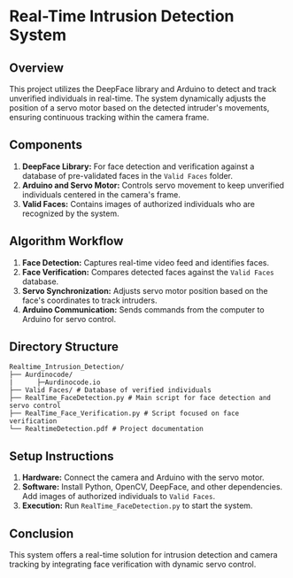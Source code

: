 # Real-Time Intrusion Detection System

## Overview
This project utilizes the DeepFace library and Arduino to detect and track unverified individuals in real-time. The system dynamically adjusts the position of a servo motor based on the detected intruder's movements, ensuring continuous tracking within the camera frame.

## Components
1. **DeepFace Library:** For face detection and verification against a database of pre-validated faces in the `Valid Faces` folder.
2. **Arduino and Servo Motor:** Controls servo movement to keep unverified individuals centered in the camera's frame.
3. **Valid Faces:** Contains images of authorized individuals who are recognized by the system.

## Algorithm Workflow
1. **Face Detection:** Captures real-time video feed and identifies faces.
2. **Face Verification:** Compares detected faces against the `Valid Faces` database.
3. **Servo Synchronization:** Adjusts servo motor position based on the face's coordinates to track intruders.
4. **Arduino Communication:** Sends commands from the computer to Arduino for servo control.

## Directory Structure
```
Realtime_Intrusion_Detection/
├── Aurdinocode/
|      ├─Aurdinocode.io        
├── Valid Faces/ # Database of verified individuals
├── RealTime_FaceDetection.py # Main script for face detection and servo control
├── RealTime_Face_Verification.py # Script focused on face verification
└── RealtimeDetection.pdf # Project documentation
```


## Setup Instructions
1. **Hardware:** Connect the camera and Arduino with the servo motor.
2. **Software:** Install Python, OpenCV, DeepFace, and other dependencies. Add images of authorized individuals to `Valid Faces`.
3. **Execution:** Run `RealTime_FaceDetection.py` to start the system.

## Conclusion
This system offers a real-time solution for intrusion detection and camera tracking by integrating face verification with dynamic servo control.
